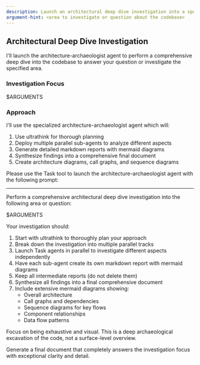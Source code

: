 ```yaml
---
description: Launch an architectural deep dive investigation into a specific area of the codebase
argument-hint: <area to investigate or question about the codebase>
---
```


## Architectural Deep Dive Investigation

I'll launch the architecture-archaeologist agent to perform a comprehensive deep dive into the codebase to answer your question or investigate the specified area.

### Investigation Focus
$ARGUMENTS

### Approach
I'll use the specialized architecture-archaeologist agent which will:
1. Use ultrathink for thorough planning
2. Deploy multiple parallel sub-agents to analyze different aspects
3. Generate detailed markdown reports with mermaid diagrams
4. Synthesize findings into a comprehensive final document
5. Create architecture diagrams, call graphs, and sequence diagrams

Please use the Task tool to launch the architecture-archaeologist agent with the following prompt:

---
Perform a comprehensive architectural deep dive investigation into the following area or question:

$ARGUMENTS

Your investigation should:
1. Start with ultrathink to thoroughly plan your approach
2. Break down the investigation into multiple parallel tracks
3. Launch Task agents in parallel to investigate different aspects independently
4. Have each sub-agent create its own markdown report with mermaid diagrams
5. Keep all intermediate reports (do not delete them)
6. Synthesize all findings into a final comprehensive document
7. Include extensive mermaid diagrams showing:
   - Overall architecture
   - Call graphs and dependencies
   - Sequence diagrams for key flows
   - Component relationships
   - Data flow patterns

Focus on being exhaustive and visual. This is a deep archaeological excavation of the code, not a surface-level overview.

Generate a final document that completely answers the investigation focus with exceptional clarity and detail.